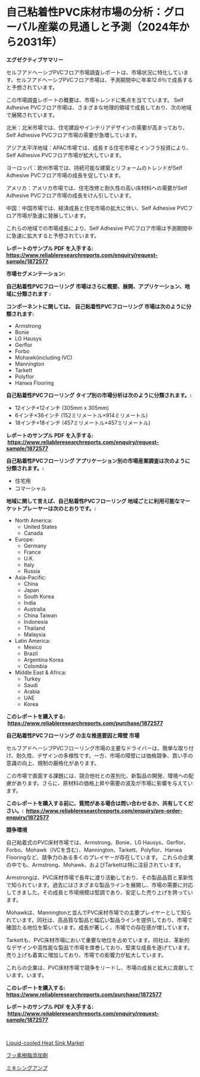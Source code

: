 <p><h1>自己粘着性PVC床材市場の分析：グローバル産業の見通しと予測（2024年から2031年）</h1></p><p><strong>エグゼクティブサマリー</strong></p>
<p><p>セルフアドヘーシブPVCフロア市場調査レポートは、市場状況に特化しています。セルフアドヘーシブPVCフロア市場は、予測期間中に年率12.6％で成長すると予想されています。</p><p>この市場調査レポートの概要は、市場トレンドに焦点を当てています。 Self Adhesive PVCフロア市場は、さまざまな地理的領域で成長しており、次の地域で展開されています。</p><p>北米：北米市場では、住宅建設やインテリアデザインの需要が高まっており、Self Adhesive PVCフロア市場の需要が急増しています。</p><p>アジア太平洋地域：APAC市場では、成長する住宅市場とインフラ投資により、Self Adhesive PVCフロア市場が拡大しています。</p><p>ヨーロッパ：欧州市場では、持続可能な建築とリフォームのトレンドがSelf Adhesive PVCフロア市場の成長を促しています。</p><p>アメリカ：アメリカ市場では、住宅改修と耐久性の高い床材料への需要がSelf Adhesive PVCフロア市場の成長をけん引しています。</p><p>中国：中国市場では、経済成長と住宅市場の拡大に伴い、Self Adhesive PVCフロア市場が急速に発展しています。</p><p>これらの地域での市場成長により、Self Adhesive PVCフロア市場は予測期間中に急速に拡大すると予想されています。</p></p>
<p><strong>レポートのサンプル PDF を入手する: <a href="https://www.reliableresearchreports.com/enquiry/request-sample/1872577">https://www.reliableresearchreports.com/enquiry/request-sample/1872577</a></strong></p>
<p><strong>市場セグメンテーション:</strong></p>
<p><strong> 自己粘着性PVCフローリング 市場はさらに概要、展開、アプリケーション、地域に分類されます :</strong></p>
<p><strong>コンポーネントに関しては、 自己粘着性PVCフローリング 市場は次のように分類されます: &nbsp;</strong></p>
<p><ul><li>Armstrong</li><li>Bonie</li><li>LG Hausys</li><li>Gerflor</li><li>Forbo</li><li>Mohawk(including IVC)</li><li>Mannington</li><li>Tarkett</li><li>Polyflor</li><li>Hanwa Flooring</li></ul></p>
<p><strong> 自己粘着性PVCフローリング タイプ別の市場分析は次のように分類されます。:</strong></p>
<p><ul><li>12インチ×12インチ (305mm x 305mm)</li><li>6インチ×36インチ (152ミリメートル×914ミリメートル)</li><li>18インチ×18インチ (457ミリメートル×457ミリメートル)</li></ul></p>
<p><strong>レポートのサンプル PDF を入手する: &nbsp;<a href="https://www.reliableresearchreports.com/enquiry/request-sample/1872577">https://www.reliableresearchreports.com/enquiry/request-sample/1872577</a></strong></p>
<p><strong> 自己粘着性PVCフローリング アプリケーション別の市場産業調査は次のように分類されます。:</strong></p>
<p><ul><li>住宅用</li><li>コマーシャル</li></ul></p>
<p><strong>地域に関して言えば、自己粘着性PVCフローリング 地域ごとに利用可能なマーケットプレーヤーは次のとおりです。:</strong></p>
<p><ul>
    <li>
        North America:
        <ul>
            <li>United States</li>
            <li>Canada</li>
        </ul>
    </li>
    <li>
        Europe:
        <ul>
            <li>Germany</li>
            <li>France</li>
            <li>U.K.</li>
            <li>Italy</li>
            <li>Russia</li>
        </ul>
    </li>
    <li>
        Asia-Pacific:
        <ul>
            <li>China</li>
            <li>Japan</li>
            <li>South Korea</li>
            <li>India</li>
            <li>Australia</li>
            <li>China Taiwan</li>
            <li>Indonesia</li>
            <li>Thailand</li>
            <li>Malaysia</li>
        </ul>
    </li>
    <li>
        Latin America:
        <ul>
            <li>Mexico</li>
            <li>Brazil</li>
            <li>Argentina Korea</li>
            <li>Colombia</li>
        </ul>
    </li>
    <li>
        Middle East & Africa:
        <ul>
            <li>Turkey</li>
            <li>Saudi</li>
            <li>Arabia</li>
            <li>UAE</li>
            <li>Korea</li>
        </ul>
    </li>
    </ul></p>
<p><strong>このレポートを購入する: &nbsp;<a href="https://www.reliableresearchreports.com/purchase/1872577">https://www.reliableresearchreports.com/purchase/1872577</a></strong></p>
<p><strong>自己粘着性PVCフローリング の主な推進要因と障壁 市場</strong></p>
<p><p>セルフアドヘーシブPVCフローリング市場の主要なドライバーは、簡単な取り付け、耐久性、デザインの多様性です。一方、市場の障壁には価格競争、買い手の意識の向上、規制の厳格化があります。</p><p>この市場で直面する課題には、競合他社との差別化、新製品の開発、環境への配慮があります。さらに、原材料の価格上昇や需要の波及が市場に影響を与えています。</p></p>
<p><strong>このレポートを購入する前に、質問がある場合は問い合わせるか、共有してください。:&nbsp; <a href="https://www.reliableresearchreports.com/enquiry/pre-order-enquiry/1872577">https://www.reliableresearchreports.com/enquiry/pre-order-enquiry/1872577</a></strong></p>
<p><strong>競争環境</strong></p>
<p><p>自己粘着式のPVC床材市場では、Armstrong、Bonie、LG Hausys、Gerflor、Forbo、Mohawk（IVCを含む）、Mannington、Tarkett、Polyflor、Hanwa Flooringなど、競争力のある多くのプレイヤーが存在しています。 これらの企業の中でも、Armstrong、Mohawk、およびTarkettは特に注目されています。</p><p>Armstrongは、PVC床材市場で長年に渡り活動しており、その製品品質と革新性で知られています。過去にはさまざまな製品ラインを展開し、市場の需要に対応してきました。その成長と市場規模は堅調であり、安定した売り上げを誇っています。</p><p>Mohawkは、Manningtonと並んでPVC床材市場での主要プレイヤーとして知られています。同社は、高品質な製品と幅広い製品ラインを提供しており、市場で確固たる地位を築いています。成長が著しく、市場での存在感が増しています。</p><p>Tarkettも、PVC床材市場において重要な地位を占めています。同社は、革新的なデザインや高性能な製品で市場を席巻しており、堅実な成長を遂げています。売り上げも着実に増加しており、市場での影響力が拡大しています。</p><p>これらの企業は、PVC床材市場で競争をリードし、市場の成長と拡大に貢献しています。います。</p></p>
<p><strong>このレポートを購入する: &nbsp; <a href="https://www.reliableresearchreports.com/purchase/1872577">https://www.reliableresearchreports.com/purchase/1872577</a></strong></p>
<p><strong>レポートのサンプル PDF を入手する: &nbsp;<a href="https://www.reliableresearchreports.com/enquiry/request-sample/1872577">https://www.reliableresearchreports.com/enquiry/request-sample/1872577</a></strong><strong></strong></p>
<p>&nbsp;</p>
<p><p><a href="https://gratis-rainforest-2ca.notion.site/Liquid-cooled-Heat-Sink-Market-Size-Focuses-on-Market-Dynamics-In-Depth-Analysis-and-Future-Project-84b8ee62f28a4883aae3a1e9595953ee">Liquid-cooled Heat Sink Market</a></p><p><a href="https://medium.com/@durgin521/%E3%83%95%E3%83%AB%E3%82%AA%E3%83%AD%E3%83%9D%E3%83%AA%E3%83%9E%E3%83%BC%E6%B7%BB%E5%8A%A0%E5%89%A4%E5%B8%82%E5%A0%B4-2031%E5%B9%B4%E3%81%BE%E3%81%A7%E3%81%AE%E5%8B%95%E5%90%91-%E4%BA%88%E6%B8%AC-%E7%AB%B6%E4%BA%89%E5%88%86%E6%9E%90-1666a323f95e">フッ素樹脂添加剤</a></p><p><a href="https://medium.com/@elmorunolfsson2023/%E3%83%9F%E3%82%AD%E3%82%B7%E3%83%B3%E3%82%B0%E3%82%A2%E3%83%B3%E3%83%97%E5%B8%82%E5%A0%B4-2031%E5%B9%B4%E3%81%BE%E3%81%A7%E3%81%AE%E3%83%88%E3%83%AC%E3%83%B3%E3%83%89-%E4%BA%88%E6%B8%AC-%E7%AB%B6%E4%BA%89%E5%88%86%E6%9E%90-25bcf4fd9b43">ミキシングアンプ</a></p></p>